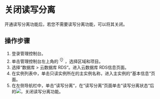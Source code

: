 # 关闭读写分离<a name="rds_11_0019"></a>

开通读写分离功能后，若您不需要读写分离功能，可以将其关闭。

## 操作步骤<a name="zh-cn_topic_0200110323_section261575113562"></a>

1.  登录管理控制台。
2.  单击管理控制台左上角的![](figures/Region灰色图标.png)，选择区域和项目。
3.  选择“数据库  \>  云数据库 RDS“。进入云数据库 RDS信息页面。
4.  在实例列表中，单击只读实例所在的主实例名称，进入主实例的“基本信息“页面。
5.  在左侧导航栏中，单击“读写分离“，在“读写分离“页面单击“读写分离状态“后的![](figures/开启按钮-19.png)，关闭读写分离功能。

